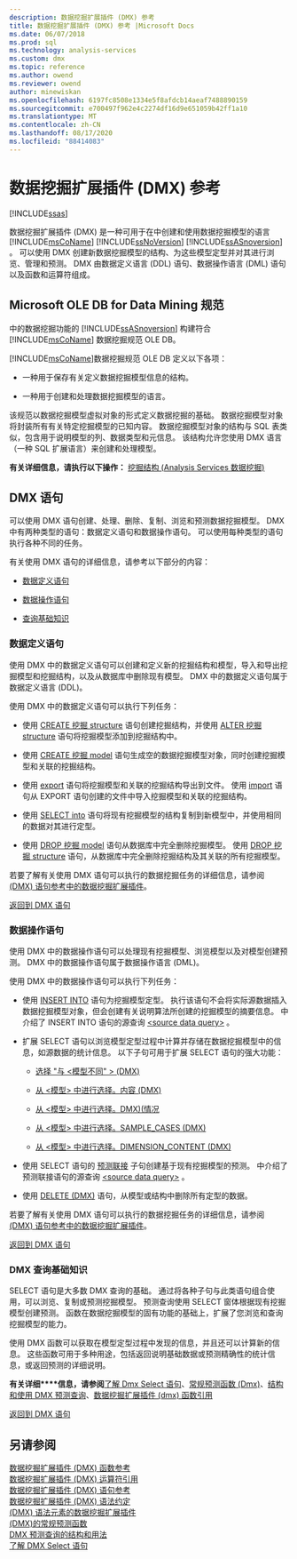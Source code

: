 ```yaml
---
description: 数据挖掘扩展插件 (DMX) 参考
title: 数据挖掘扩展插件 (DMX) 参考 |Microsoft Docs
ms.date: 06/07/2018
ms.prod: sql
ms.technology: analysis-services
ms.custom: dmx
ms.topic: reference
ms.author: owend
ms.reviewer: owend
author: minewiskan
ms.openlocfilehash: 6197fc8508e1334e5f8afdcb14aeaf7488890159
ms.sourcegitcommit: e700497f962e4c2274df16d9e651059b42ff1a10
ms.translationtype: MT
ms.contentlocale: zh-CN
ms.lasthandoff: 08/17/2020
ms.locfileid: "88414083"
---
```

# <a name="data-mining-extensions-dmx-reference"></a>数据挖掘扩展插件 (DMX) 参考
[!INCLUDE[ssas](../includes/applies-to-version/ssas.md)]

  数据挖掘扩展插件 (DMX) 是一种可用于在中创建和使用数据挖掘模型的语言 [!INCLUDE[msCoName](../includes/msconame-md.md)] [!INCLUDE[ssNoVersion](../includes/ssnoversion-md.md)] [!INCLUDE[ssASnoversion](../includes/ssasnoversion-md.md)] 。 可以使用 DMX 创建新数据挖掘模型的结构、为这些模型定型并对其进行浏览、管理和预测。 DMX 由数据定义语言 (DDL) 语句、数据操作语言 (DML) 语句以及函数和运算符组成。  
  
## <a name="microsoft-ole-db-for-data-mining-specification"></a>Microsoft OLE DB for Data Mining 规范  
 中的数据挖掘功能的 [!INCLUDE[ssASnoversion](../includes/ssasnoversion-md.md)] 构建符合 [!INCLUDE[msCoName](../includes/msconame-md.md)] 数据挖掘规范 OLE DB。  
  
 [!INCLUDE[msCoName](../includes/msconame-md.md)]数据挖掘规范 OLE DB 定义以下各项：  
  
-   一种用于保存有关定义数据挖掘模型信息的结构。  
  
-   一种用于创建和处理数据挖掘模型的语言。  
  
 该规范以数据挖掘模型虚拟对象的形式定义数据挖掘的基础。 数据挖掘模型对象将封装所有有关特定挖掘模型的已知内容。 数据挖掘模型对象的结构与 SQL 表类似，包含用于说明模型的列、数据类型和元信息。 该结构允许您使用 DMX 语言（一种 SQL 扩展语言）来创建和处理模型。  
  
 **有关详细信息，请执行以下操作：** [挖掘结构 &#40;Analysis Services 数据挖掘&#41;](https://docs.microsoft.com/analysis-services/data-mining/mining-structures-analysis-services-data-mining)  
  
##  <a name="dmx-statements"></a><a name="BKMK_DMXStatements"></a> DMX 语句  
 可以使用 DMX 语句创建、处理、删除、复制、浏览和预测数据挖掘模型。 DMX 中有两种类型的语句：数据定义语句和数据操作语句。 可以使用每种类型的语句执行各种不同的任务。  
  
 有关使用 DMX 语句的详细信息，请参考以下部分的内容：  
  
-   [数据定义语句](#BKMK_DDL)  
  
-   [数据操作语句](#BKMK_DML)  
  
-   [查询基础知识](#BKMK_Queries)  
  
###  <a name="data-definition-statements"></a><a name="BKMK_DDL"></a> 数据定义语句  
 使用 DMX 中的数据定义语句可以创建和定义新的挖掘结构和模型，导入和导出挖掘模型和挖掘结构，以及从数据库中删除现有模型。 DMX 中的数据定义语句属于数据定义语言 (DDL)。  
  
 使用 DMX 中的数据定义语句可以执行下列任务：  
  
-   使用 [CREATE 挖掘 structure](../dmx/create-mining-structure-dmx.md) 语句创建挖掘结构，并使用 [ALTER 挖掘 structure](../dmx/alter-mining-structure-dmx.md) 语句将挖掘模型添加到挖掘结构中。  
  
-   使用 [CREATE 挖掘 model](../dmx/create-mining-model-dmx.md) 语句生成空的数据挖掘模型对象，同时创建挖掘模型和关联的挖掘结构。  
  
-   使用 [export](../dmx/export-dmx.md) 语句将挖掘模型和关联的挖掘结构导出到文件。 使用 [import](../dmx/import-dmx.md) 语句从 EXPORT 语句创建的文件中导入挖掘模型和关联的挖掘结构。  
  
-   使用 [SELECT into](../dmx/select-into-dmx.md) 语句将现有挖掘模型的结构复制到新模型中，并使用相同的数据对其进行定型。  
  
-   使用 [DROP 挖掘 model](../dmx/drop-mining-model-dmx.md) 语句从数据库中完全删除挖掘模型。 使用 [DROP 挖掘 structure](../dmx/drop-mining-structure-dmx.md) 语句，从数据库中完全删除挖掘结构及其关联的所有挖掘模型。  
  
 若要了解有关使用 DMX 语句可以执行的数据挖掘任务的详细信息，请参阅 [&#40;DMX&#41; 语句参考中的数据挖掘扩展插件](../dmx/data-mining-extensions-dmx-statements.md)。  
  
 [返回到 DMX 语句](#BKMK_DMXStatements)  
  
###  <a name="data-manipulation-statements"></a><a name="BKMK_DML"></a> 数据操作语句  
 使用 DMX 中的数据操作语句可以处理现有挖掘模型、浏览模型以及对模型创建预测。 DMX 中的数据操作语句属于数据操作语言 (DML)。  
  
 使用 DMX 中的数据操作语句可以执行下列任务：  
  
-   使用 [INSERT INTO](../dmx/insert-into-dmx.md) 语句为挖掘模型定型。 执行该语句不会将实际源数据插入数据挖掘模型对象，但会创建有关说明算法所创建的挖掘模型的摘要信息。 中介绍了 INSERT INTO 语句的源查询 [\<source data query>](../dmx/source-data-query.md) 。  
  
-   扩展 SELECT 语句以浏览模型定型过程中计算并存储在数据挖掘模型中的信息，如源数据的统计信息。 以下子句可用于扩展 SELECT 语句的强大功能：  
  
    -   [选择 "与 &#60;模型不同" &#62; &#40;DMX&#41;](../dmx/select-distinct-from-model-dmx.md)  
  
    -   [从 &#60;模型&#62; 中进行选择。内容 &#40;DMX&#41;](../dmx/select-from-model-content-dmx.md)  
  
    -   [从 &#60;模型&#62; 中进行选择。DMX&#41;&#40;情况 ](../dmx/select-from-model-cases-dmx.md)  
  
    -   [从 &#60;模型&#62; 中进行选择。SAMPLE_CASES &#40;DMX&#41;](../dmx/select-from-model-sample-cases-dmx.md)  
  
    -   [从 &#60;模型&#62; 中进行选择。DIMENSION_CONTENT &#40;DMX&#41;](../dmx/select-from-model-dimension-content-dmx.md)  
  
-   使用 SELECT 语句的 [预测联接](../dmx/select-from-model-prediction-join-dmx.md) 子句创建基于现有挖掘模型的预测。 中介绍了预测联接语句的源查询 [\<source data query>](../dmx/source-data-query.md) 。  
  
-   使用 [DELETE &#40;DMX&#41;](../dmx/delete-dmx.md) 语句，从模型或结构中删除所有定型的数据。  
  
 若要了解有关使用 DMX 语句可以执行的数据挖掘任务的详细信息，请参阅 [&#40;DMX&#41; 语句参考中的数据挖掘扩展插件](../dmx/data-mining-extensions-dmx-statements.md)。  
  
 [返回到 DMX 语句](#BKMK_DMXStatements)  
  
###  <a name="dmx-query-fundamentals"></a><a name="BKMK_Queries"></a> DMX 查询基础知识  
 SELECT 语句是大多数 DMX 查询的基础。 通过将各种子句与此类语句组合使用，可以浏览、复制或预测挖掘模型。 预测查询使用 SELECT 窗体根据现有挖掘模型创建预测。 函数在数据挖掘模型的固有功能的基础上，扩展了您浏览和查询挖掘模型的能力。  
  
 使用 DMX 函数可以获取在模型定型过程中发现的信息，并且还可以计算新的信息。 这些函数可用于多种用途，包括返回说明基础数据或预测精确性的统计信息，或返回预测的详细说明。  
  
 **有关详细****信息，请参阅**[了解 Dmx Select 语句](../dmx/understanding-the-dmx-select-statement.md)、[常规预测函数 &#40;Dmx&#41;](../dmx/general-prediction-functions-dmx.md)、[结构和使用 DMX 预测查询](../dmx/structure-and-usage-of-dmx-prediction-queries.md)、[数据挖掘扩展插件 &#40;dmx&#41; 函数引用](../dmx/data-mining-extensions-dmx-function-reference.md)    
  
 [返回到 DMX 语句](#BKMK_DMXStatements)  
  
## <a name="see-also"></a>另请参阅  
 [数据挖掘扩展插件 &#40;DMX&#41; 函数参考](../dmx/data-mining-extensions-dmx-function-reference.md)   
 [数据挖掘扩展插件 &#40;DMX&#41; 运算符引用](../dmx/data-mining-extensions-dmx-operator-reference.md)   
 [数据挖掘扩展插件 &#40;DMX&#41; 语句参考](../dmx/data-mining-extensions-dmx-statements.md)   
 [数据挖掘扩展插件 &#40;DMX&#41; 语法约定](../dmx/data-mining-extensions-dmx-syntax-conventions.md)   
 [&#40;DMX&#41; 语法元素的数据挖掘扩展插件](../dmx/data-mining-extensions-dmx-syntax-elements.md)   
 [&#40;DMX&#41;的常规预测函数 ](../dmx/general-prediction-functions-dmx.md)   
 [DMX 预测查询的结构和用法](../dmx/structure-and-usage-of-dmx-prediction-queries.md)   
 [了解 DMX Select 语句](../dmx/understanding-the-dmx-select-statement.md)  
  
  

